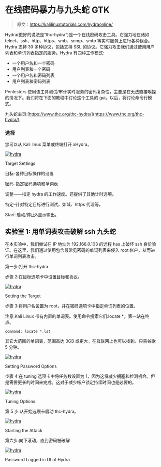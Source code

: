 # 在线密码暴力与九头蛇 GTK

> 原文：<https://kalilinuxtutorials.com/hydraonline/>

Hydra(更好的说法是“thc-hydra”)是一个在线密码攻击工具。它强力地在诸如 telnet、ssh、http、https、smb、snmp、smtp 等实时服务上进行各种组合。Hydra 支持 30 多种协议，包括支持 SSL 的协议。它强力攻击我们通过使用用户列表和单词列表指定的服务。Hydra 有四种工作模式:

*   一个用户名和一个密码
*   用户列表和一个密码
*   一个用户名和密码列表
*   用户列表和密码列表

Pentesters 使用该工具测试/审计实时服务的密码复杂性，主要是在无法直接嗅探的情况下。我们将在下面的教程中讨论这个工具的 gui。以后，将讨论命令行模式。

九头蛇主页:[https://www.thc.org/thc-hydra/](https://www.thc.org/thc-hydra/)

### 选择

您可以从 Kali linux 菜单或终端打开 xHydra。

[![hydra](img//b364fa75c21675530c5c43e24580fc9c.png)](http://kalilinuxtutorials.com/wp-content/uploads/2015/05/hydra-gtk_1.png)

Target Settings

目标-各种目标操作的设置

密码–指定密码选项和单词表

调整——指定 hydra 的工作速度。还提供了其他计时选项。

特定–针对特定目标进行测试，如域、https 代理等。

Start–启动/停止&显示输出。

## **实验室** 1: **用单词表攻击破解 ssh 九头蛇**

在本实验中，我们尝试在 IP 地址为 192.168.0.103 的远程 has 上破坏 ssh 身份验证。在这里，我们通过使用包含最常见密码的单词列表来侵入 root 帐户，从而进行单词列表攻击。

第一步:打开 thc-hydra

步骤 2:在目标选项卡中设置目标和协议。

[![hydra](img//e2f5fe6e6725de61c2146d7d161732a2.png)](http://kalilinuxtutorials.com/wp-content/uploads/2015/05/hydra-gtk_2.png)

Setting the Target

步骤 3:将用户名设置为 root，并在密码选项卡中指定单词列表的位置。

注意:Kali Linux 带有内置的单词表。使用命令搜索它们:locate *。第一站在终点。

```
command: locate *.lst
```

其它大范围的单词表，范围高达 3GB 或更大，在互联网上也可以找到。只需谷歌 5 分钟。

[![hydra](img//d3280a35ee9966a668dacec8b4229f9c.png)](http://kalilinuxtutorials.com/wp-content/uploads/2015/05/hydra-gtk_3.png)

Setting Password Options

步骤 4:在 tuning 选项卡中将任务数设置为 1，因为这将减少拥塞和检测机会。但是需要更长的时间来完成。这对于减少帐户锁定持续时间也是必要的。

[![hydra](img//8a6a0f0a869cfbab7678f773c79d8356.png)](http://kalilinuxtutorials.com/wp-content/uploads/2015/05/hydra-gtk_4.png)

Tuning Options

第 5 步:从开始选项卡启动 thc-hydra。

[![hydra](img//945d8dfdc24311ada8cf674669206360.png)](http://kalilinuxtutorials.com/wp-content/uploads/2015/05/hydra-gtk_5.png)

Starting the Attack

第六步:向下滚动，直到密码被破解

[![hydra](img//a449cb65e196cec7f5595c04831e6e25.png)](http://kalilinuxtutorials.com/wp-content/uploads/2015/05/hydra-gtk_6.png)

Password Logged in UI of Hydra